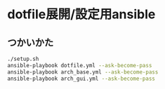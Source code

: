 # dotfile展開/設定用ansible

## つかいかた

```sh
./setup.sh
ansible-playbook dotfile.yml --ask-become-pass
ansible-playbook arch_base.yml --ask-become-pass
ansible-playbook arch_gui.yml --ask-become-pass
```

